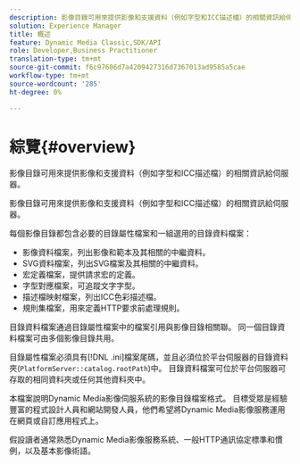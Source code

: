 ```yaml
---
description: 影像目錄可用來提供影像和支援資料（例如字型和ICC描述檔）的相關資訊給伺服器。
solution: Experience Manager
title: 概述
feature: Dynamic Media Classic,SDK/API
role: Developer,Business Practitioner
translation-type: tm+mt
source-git-commit: f6c97606d7a4209427316d7367013ad9585a5cae
workflow-type: tm+mt
source-wordcount: '285'
ht-degree: 0%

---
```



# 綜覽{#overview}

影像目錄可用來提供影像和支援資料（例如字型和ICC描述檔）的相關資訊給伺服器。

影像目錄可用來提供影像和支援資料（例如字型和ICC描述檔）的相關資訊給伺服器。

每個影像目錄都包含必要的目錄屬性檔案和一組選用的目錄資料檔案：

* 影像資料檔案，列出影像和範本及其相關的中繼資料。
* SVG資料檔案，列出SVG檔案及其相關的中繼資料。
* 宏定義檔案，提供請求宏的定義。
* 字型對應檔案，可追蹤文字字型。
* 描述檔映射檔案，列出ICC色彩描述檔。
* 規則集檔案，用來定義HTTP要求前處理規則。

目錄資料檔案通過目錄屬性檔案中的檔案引用與影像目錄相關聯。 同一個目錄資料檔案可由多個影像目錄共用。

目錄屬性檔案必須具有[!DNL .ini]檔案尾碼，並且必須位於平台伺服器的目錄資料夾(`PlatformServer::catalog.rootPath`)中。 目錄資料檔案可位於平台伺服器可存取的相同資料夾或任何其他資料夾中。

本檔案說明Dynamic Media影像伺服系統的影像目錄檔案格式。 目標受眾是經驗豐富的程式設計人員和網站開發人員，他們希望將Dynamic Media影像服務運用在網頁或自訂應用程式上。

假設讀者通常熟悉Dynamic Media影像服務系統、一般HTTP通訊協定標準和慣例，以及基本影像術語。
